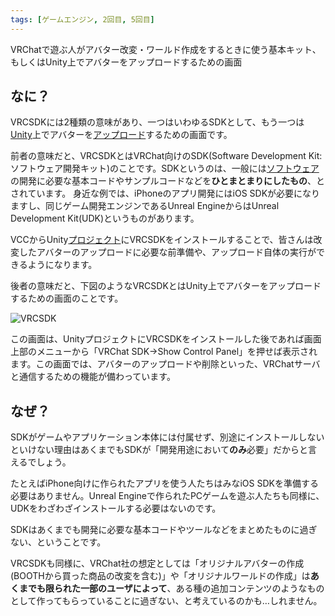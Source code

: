 ```yaml
---
tags: [ゲームエンジン, 2回目, 5回目]
---
```


VRChatで遊ぶ人がアバター改変・ワールド作成をするときに使う基本キット、もしくはUnity上でアバターをアップロードするための画面

## なに？

VRCSDKには2種類の意味があり、一つはいわゆるSDKとして、もう一つは[Unity](/docs/索引/STU/Unity)上でアバターを[アップロード](/docs/索引/あ行/アップロード)するための画面です。

前者の意味だと、VRCSDKとはVRChat向けのSDK(Software Development Kit: ソフトウェア開発キット)のことです。SDKというのは、一般には[ソフトウェア](/docs/索引/さ行/ソフトウェア)の開発に必要な基本コードやサンプルコードなどを**ひとまとまりにしたもの**、とされています。
身近な例では、iPhoneのアプリ開発にはiOS SDKが必要になりますし、同じゲーム開発エンジンであるUnreal EngineからはUnreal Development Kit(UDK)というものがあります。

VCCからUnity[プロジェクト](/docs/索引/PQR/Project)にVRCSDKをインストールすることで、皆さんは改変したアバターのアップロードに必要な前準備や、アップロード自体の実行ができるようになります。

後者の意味だと、下図のようなVRCSDKとはUnity上でアバターをアップロードするための画面のことです。

![VRCSDK](/img_dictionary/VRCSDK_1.png)

この画面は、UnityプロジェクトにVRCSDKをインストールした後であれば画面上部のメニューから「VRChat SDK→Show Control Panel」を押せば表示されます。この画面では、アバターのアップロードや削除といった、VRChatサーバと通信するための機能が備わっています。

## なぜ？

SDKがゲームやアプリケーション本体には付属せず、別途にインストールしないといけない理由はあくまでもSDKが「開発用途において**のみ**必要」だからと言えるでしょう。

たとえばiPhone向けに作られたアプリを使う人たちはみなiOS SDKを準備する必要はありません。Unreal Engineで作られたPCゲームを遊ぶ人たちも同様に、UDKをわざわざインストールする必要はないのです。

SDKはあくまでも開発に必要な基本コードやツールなどをまとめたものに過ぎない、ということです。

VRCSDKも同様に、VRChat社の想定としては「オリジナルアバターの作成(BOOTHから買った商品の改変を含む)」や「オリジナルワールドの作成」は**あくまでも限られた一部のユーザによって**、ある種の追加コンテンツのようなものとして作ってもらっていることに過ぎない、と考えているのかも…しれません。
